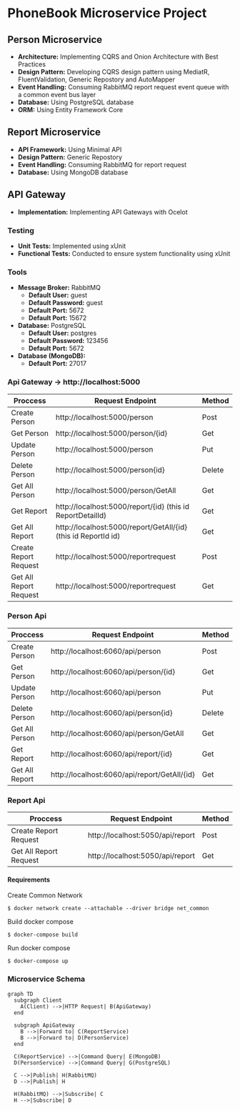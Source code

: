 # PhoneBook Microservice Project

## Person Microservice

- **Architecture:** Implementing CQRS and Onion Architecture with Best Practices
- **Design Pattern:** Developing CQRS design pattern using MediatR, FluentValidation, Generic Repostory and AutoMapper
- **Event Handling:** Consuming RabbitMQ report request event queue with a common event bus layer
- **Database:** Using PostgreSQL database
- **ORM:** Using Entity Framework Core

## Report Microservice

- **API Framework:** Using Minimal API
- **Design Pattern:**  Generic Repostory
- **Event Handling:** Consuming RabbitMQ for report request 
- **Database:** Using MongoDB database

## API Gateway

- **Implementation:** Implementing API Gateways with Ocelot

### Testing

- **Unit Tests:** Implemented using xUnit
- **Functional Tests:** Conducted to ensure system functionality using xUnit

### Tools

- **Message Broker:** RabbitMQ
  - **Default User:** guest
  - **Default Password:** guest
  - **Default Port:** 5672
  - **Default Port:** 15672
- **Database:** PostgreSQL
  - **Default User:** postgres
  - **Default Password:** 123456
  - **Default Port:** 5672
- **Database (MongoDB):**
  - **Default Port:** 27017

### Api Gateway -> http://localhost:5000
                    
Proccess       | Request Endpoint                  | Method
-------------  | -------------                     | -------------
Create Person  | http://localhost:5000/person | Post
Get Person  | http://localhost:5000/person/{id} | Get
Update Person  | http://localhost:5000/person | Put
Delete Person  | http://localhost:5000/person{id} | Delete
Get All Person  | http://localhost:5000/person/GetAll | Get
Get Report  | http://localhost:5000/report/{id} (this id ReportDetailId) | Get
Get All Report  | http://localhost:5000/report/GetAll/{id} (this id ReportId id) | Get
Create Report Request  | http://localhost:5000/reportrequest | Post
Get All Report Request  | http://localhost:5000/reportrequest | Get


### Person Api
                    
Proccess       | Request Endpoint                  | Method
-------------  | -------------                     | -------------
Create Person  | http://localhost:6060/api/person | Post
Get Person  | http://localhost:6060/api/person/{id} | Get
Update Person  | http://localhost:6060/api/person | Put
Delete Person  | http://localhost:6060/api/person{id} | Delete
Get All Person  | http://localhost:6060/api/person/GetAll | Get
Get Report  | http://localhost:6060/api/report/{id} | Get
Get All Report  | http://localhost:6060/api/report/GetAll/{id} | Get

### Report Api
                    
Proccess       | Request Endpoint                  | Method
-------------  | -------------                     | -------------
Create Report Request  | http://localhost:5050/api/report | Post
Get All Report Request  | http://localhost:5050/api/report | Get


#### Requirements 

Create Common Network

`$ docker network create --attachable --driver bridge net_common`

Build docker compose

`$ docker-compose build`

Run docker compose

`$ docker-compose up`


### Microservice Schema
```mermaid
graph TD
  subgraph Client
    A(Client) -->|HTTP Request| B(ApiGateway)
  end

  subgraph ApiGateway
    B -->|Forward to| C(ReportService)
    B -->|Forward to| D(PersonService)
  end

  C(ReportService) -->|Command Query| E(MongoDB)
  D(PersonService) -->|Command Query| G(PostgreSQL)

  C -->|Publish| H(RabbitMQ)
  D -->|Publish| H

  H(RabbitMQ) -->|Subscribe| C
  H -->|Subscribe| D



